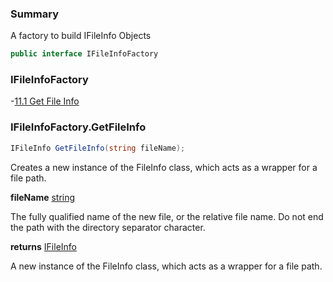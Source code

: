 ﻿<!--bl
(filemeta
    (title "File Info Factory"))
/bl-->

### Summary

A factory to build IFileInfo Objects

```csharp
public interface IFileInfoFactory
```

### IFileInfoFactory

-[11.1 Get File Info](#user-content-ifileinfofactorygetfileinfo)

### IFileInfoFactory.GetFileInfo

```csharp
IFileInfo GetFileInfo(string fileName);
```

Creates a new instance of the FileInfo class, which acts as a wrapper for a file path.

**fileName** [string](https://docs.microsoft.com/en-us/dotnet/api/system.string?view=net-6.0)

The fully qualified name of the new file, or the relative file name. Do not end the path with the directory separator character.

**returns** [IFileInfo](./FileInfo.md)

A new instance of the FileInfo class, which acts as a wrapper for a file path.